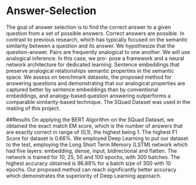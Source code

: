 # Answer-Selection
The goal of answer selection is to find the correct answer to a given question from a set of possible answers. Correct answers are possible. In contrast to previous research, which has typically focused on the semantic similarity between a question and its answer. We hypothesize that the question-answer. Pairs are frequently analogical to one another. We will use analogical inference. In this case, we pro- pose a framework and a neural network architecture for dedicated learning. Sentence embeddings that preserve analogical relationships semantic properties in the semantic space. We assess on benchmark datasets, the proposed method for answering questions and demonstrating that our analogical properties are captured better by sentence embeddings than by conventional embeddings, and analogy-based question answering outperforms a comparable similarity-based technique. The SQuad Dataset was used in the making of this project. 

##Results
On applying the BERT Algorithm on the SQuad Dataset, we obtained the exact match EM score, which is the number of answers that are exactly correct in range of (0,1), the highest being 1. The highest F1 Score for dataset is 0.66\%. 
We employed Deep Learning to put our dataset to the test, employing the Long Short Term Memory (LSTM) network which had five layers: embedding, dense, input, bidirectional and flatten. The network is trained for 10, 25, 50 and 100 epochs, with 300 batches. The highest accuracy obtained is 96.89\% for a batch size of 300 with 10 epochs. Our proposed method can reach significantly better accuracy which demonstrates the superiority of Deep Learning approach.
